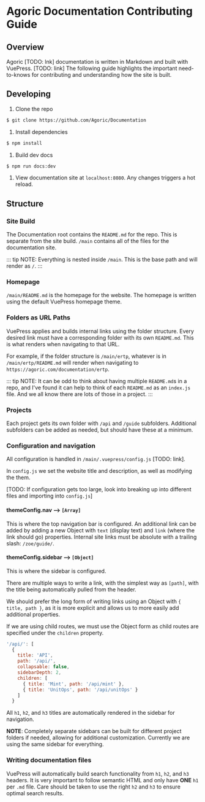 # Agoric Documentation Contributing Guide

## Overview
Agoric [TODO: lnk] documentation is written in Markdown and built with VuePress. [TODO: link] The following guide highlights the important need-to-knows for contributing and understanding how the site is built.

## Developing
1. Clone the repo
```sh
$ git clone https://github.com/Agoric/Documentation
```

1. Install dependencies
```sh
$ npm install
```

1. Build dev docs
```sh
$ npm run docs:dev
```

1. View documentation site at `localhost:8080`. Any changes triggers a hot reload.

## Structure

### Site Build
The Documentation root contains the `README.md` for the repo. This is separate from the site build. `/main` contains all of the files for the documentation site.

::: tip NOTE:
Everything is nested inside `/main`. This is the base path and will render as `/`.
:::

### Homepage
`/main/README.md` is the homepage for the website. The homepage is written using the default VuePress homepage theme.

### Folders as URL Paths
VuePress applies and builds internal links using the folder structure. Every desired link must have a corresponding folder with its own `README.md`. This is what renders when navigating to that URL.

For example, if the folder structure is `/main/ertp`, whatever is in `/main/ertp/README.md` will render when navigating to `https://agoric.com/documentation/ertp`.

::: tip NOTE:
It can be odd to think about having multiple `README.md`s in a repo, and I've found it can help to think of each `README.md` as an `index.js` file. And we all know there are lots of those in a project.
:::

### Projects
Each project gets its own folder with `/api` and `/guide` subfolders. Additional subfolders can be added as needed, but should have these at a minimum.

### Configuration and navigation
All configuration is handled in `/main/.vuepress/config.js` [TODO: link].

In `config.js` we set the website title and description, as well as modifying the them.

[TODO: If configuration gets too large, look into breaking up into different files and importing into `config.js`]

#### themeConfig.nav --> `[Array]`
This is where the top navigation bar is configured. An additional link can be added by adding a new Object with `text` (display text) and `link` (where the link should go) properties. Internal site links must be absolute with a trailing slash: `/zoe/guide/`.

#### themeConfig.sidebar --> `[Object]`
This is where the sidebar is configured.

There are multiple ways to write a link, with the simplest way as `[path]`, with the title being automatically pulled from the header.

We should prefer the long form of writing links using an Object with `{ title, path }`, as it is more explicit and allows us to more easily add additional properties.

If we are using child routes, we must use the Object form as child routes are specified under the `children` property.

```js
'/api/': [
  {
    title: 'API',
    path: '/api/',
    collapsable: false,
    sidebarDepth: 2,
    children: [
      { title: 'Mint', path: '/api/mint' },
      { title: 'UnitOps', path: '/api/unitOps' }
    ]
  }
```

All `h1`, `h2`, and `h3` titles are automatically rendered in the sidebar for navigation.

**NOTE**: Completely separate sidebars can be built for different project folders if needed, allowing for additional customization. Currently we are using the same sidebar for everything.

### Writing documentation files
VuePress will automatically build search functionality from `h1`, `h2`, and `h3` headers. It is very important to follow semantic HTML and only have **ONE** `h1` per `.md` file. Care should be taken to use the right `h2` and `h3` to ensure optimal search results.
